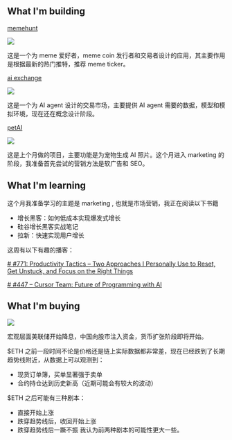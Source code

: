 

## What I'm building

[memehunt](https://memehunt.app/)

![](https://i.imgur.com/R43LYC9.png)

这是一个为 meme 爱好者，meme coin 发行者和交易者设计的应用，其主要作用是根据最新的热门推特，推荐 meme ticker。

[ai exchange](https://aixc.pro/)

![](https://i.imgur.com/lshYq68.png)

这是一个为 AI agent 设计的交易市场，主要提供 AI agent 需要的数据，模型和模拟环境，现在还在概念设计阶段。

[petAI](https://petai.tech/)

![](https://i.imgur.com/b9LwbtJ.jpeg)

这是上个月做的项目，主要功能是为宠物生成 AI 照片。这个月进入 marketing 的阶段，我准备首先尝试的营销方法是软广告和 SEO。


## What I'm learning

这个月我准备学习的主题是 marketing , 也就是市场营销，我正在阅读以下书籍

- 增长黑客：如何低成本实现爆发式增长
- 硅谷增长黑客实战笔记
- 拉新：快速实现用户增长

这周有以下有趣的播客：

[# #771: Productivity Tactics – Two Approaches I Personally Use to Reset, Get Unstuck, and Focus on the Right Things](https://podwise.ai/dashboard/episodes/2033497)

[# #447 – Cursor Team: Future of Programming with AI](https://podwise.ai/dashboard/episodes/2057500)



## What I'm buying

![](https://i.imgur.com/2j4XSLg.png)

宏观层面美联储开始降息，中国向股市注入资金，货币扩张阶段即将开始。

$ETH 之前一段时间不论是价格还是链上实际数据都非常差，现在已经跌到了长期趋势线附近，从数据上可以观测到：

- 现货订单簿，买单显著强于卖单
- 合约持仓达到历史新高（近期可能会有较大的波动）

$ETH 之后可能有三种剧本：
- 直接开始上涨
- 跌穿趋势线后，收回开始上涨
- 跌穿趋势线后一蹶不振
我认为前两种剧本的可能性更大一些。

